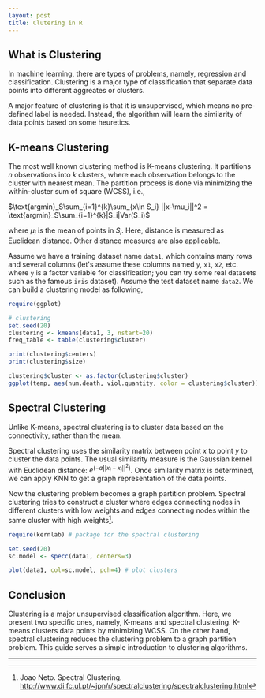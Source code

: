 ```yaml
---
layout: post
title: Clutering in R
---
```


## What is Clustering

In machine learning, there are types of problems, namely, regression and classification. Clustering is a major type of classification that separate data points into different aggreates or clusters. 

A major feature of clustering is that it is unsupervised, which means no pre-defined label is needed. Instead, the algorithm will learn the similarity of data points based on some heuretics.

## K-means Clustering

The most well known clustering method is K-means clustering. It partitions $n$ observations into $k$ clusters, where each observation belongs to the cluster with nearest mean. The partition process is done via minimizing the within-cluster sum of square (WCSS), i.e.,

$\text{argmin}_S\sum_{i=1}^{k}\sum_{x\in S_i} ||x-\mu_i||^2 = \text{argmin}_S\sum_{i=1}^{k}|S_i|Var(S_i)$

where $\mu_i$ is the mean of points in $S_i$. Here, distance is measured as Euclidean distance. Other distance measures are also applicable.

Assume we have a training dataset name `data1`, which contains many rows and several columns (let's assume these columns named `y`, `x1`, `x2`, etc. where `y` is a factor variable for classification; you can try some real datasets such as the famous `iris` dataset). Assume the test dataset name `data2`. We can build a clustering model as following,

```r
require(ggplot)

# clustering
set.seed(20)
clustering <- kmeans(data1, 3, nstart=20)
freq_table <- table(clustering$cluster)

print(clustering$centers)
print(clustering$size)

clustering$cluster <- as.factor(clustering$cluster)
ggplot(temp, aes(num.death, viol.quantity, color = clustering$cluster)) + geom_point()
```

## Spectral Clustering

Unlike K-means, spectral clustering is to cluster data based on the connectivity, rather than the mean.

Spectral clustering uses the similarity matrix between point $x$ to point $y$ to cluster the data points. The usual similarity measure is the Gaussian kernel with Euclidean distance: $e^{(-a||x_i-x_j||^2)}$. Once similarity matrix is determined, we can apply KNN to get a graph representation of the data points.

Now the clustering problem becomes a graph partition problem. Spectral clustering tries to construct a cluster where edges connecting nodes in different clusters with low weights and edges connecting nodes within the same cluster with high weights[^1].

```r
require(kernlab) # package for the spectral clustering

set.seed(20)
sc.model <- specc(data1, centers=3)

plot(data1, col=sc.model, pch=4) # plot clusters
```

## Conclusion

Clustering is a major unsupervised classification algorithm. Here, we present two specific ones, namely, K-means and spectral clustering. K-means clusters data points by minimizing WCSS. On the other hand, spectral clustering reduces the clustering problem to a graph partition problem. This guide serves a simple introduction to clustering algorithms. 

--------
[^1]: Joao Neto. Spectral Clustering. http://www.di.fc.ul.pt/~jpn/r/spectralclustering/spectralclustering.html
[^2]: K-means Clustering. Wikipedia. https://en.wikipedia.org/wiki/K-means_clustering
